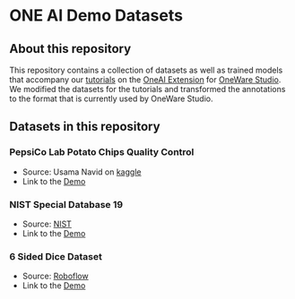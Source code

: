 # ONE AI Demo Datasets

## About this repository
This repository contains a collection of datasets as well as trained models that accompany our [tutorials](https://one-ware.com/docs/one-ai/potato-chip-demo) on the [OneAI Extension](https://one-ware.com/one-ai) for [OneWare Studio](https://one-ware.com/studio). We modified the datasets for the tutorials and transformed the annotations to the format that is currently used by OneWare Studio.

## Datasets in this repository
### PepsiCo Lab Potato Chips Quality Control
- Source: Usama Navid on [kaggle](https://www.kaggle.com/datasets/concaption/pepsico-lab-potato-quality-control)
- Link to the [Demo](https://one-ware.com/docs/one-ai/potato-chip-demo)

### NIST Special Database 19
- Source: [NIST](https://www.nist.gov/srd/nist-special-database-19)
- Link to the [Demo](https://one-ware.com/docs/one-ai/handwritten-digits-demo)

### 6 Sided Dice Dataset
- Source: [Roboflow](https://public.roboflow.com/object-detection/dice)
- Link to the [Demo](https://one-ware.com/docs/one-ai/dice-demo)
